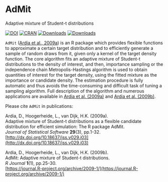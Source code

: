 # AdMit
Adaptive mixture of Student-t distributions

[![DOI](https://zenodo.org/badge/59887530.svg)](https://zenodo.org/badge/latestdoi/59887530)
[![CRAN](http://www.r-pkg.org/badges/version/AdMit)](https://cran.r-project.org/package=AdMit) 
[![Downloads](http://cranlogs.r-pkg.org/badges/AdMit?color=brightgreen)](http://www.r-pkg.org/pkg/AdMit)
[![Downloads](http://cranlogs.r-pkg.org/badges/grand-total/AdMit?color=brightgreen)](http://www.r-pkg.org/pkg/AdMit)

`AdMit` ([Ardia et al., 2009a](http://dx.doi.org/10.18637/jss.v029.i03)) is an R package which provides 
flexible functions to approximate a certain target distribution and to efficiently generate a sample of 
random draws from it, given only a kernel of the target density function. The core 
algorithm fits an adaptive mixture of Student-t distributions to the density of interest, and then, 
importance sampling or the independence chain Metropolis-Hastings algorithm is used to obtain 
quantities of interest for the target density, using the fitted mixture as the importance or 
candidate density. The estimation procedure is fully automatic and thus avoids the 
time-consuming and difficult task of tuning a sampling algorithm.
Full description of the algorithm and numerous applications are available in [Ardia et al. (2009a)](http://dx.doi.org/10.18637/jss.v029.i03) and [Ardia et al. (2009b)](https://journal.R-project.org/archive/2009-1/).

Please cite `AdMit` in publications:

Ardia, D., Hoogerheide, L., van Dijk, H.K. (2009a).    
Adaptive mixture of Student-t distributions as a flexible candidate 
distribution for efficient simulation: The R package AdMit.    
_Journal of Statistical Software_ **29**(3), pp.1-32.     
[http://dx.doi.org/10.18637/jss.v029.i03](http://dx.doi.org/10.18637/jss.v029.i03)  


Ardia, D., Hoogerheide, L., van Dijk, H.K. (2009b).    
AdMit: Adaptive mixture of Student-t distributions.   
_R Journal_ **1**(1), pp.25-30.     
[https://journal.R-project.org/archive/2009-1/](https://journal.R-project.org/archive/2009-1/)  